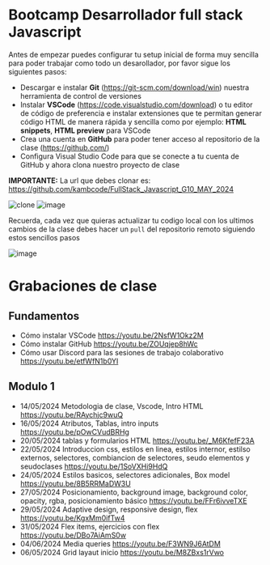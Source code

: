 # Bootcamp Desarrollador full stack Javascript

Antes de empezar puedes configurar tu setup inicial de forma muy sencilla para poder trabajar como todo un desarollador, por favor sigue los siguientes pasos:

- Descargar e instalar **Git** (https://git-scm.com/download/win) nuestra herramienta de control de versiones
- Instalar **VSCode** (https://code.visualstudio.com/download) o tu editor de código de preferencia e instalar extensiones que te permitan generar código HTML de manera rápida y sencilla como por ejemplo: **HTML snippets**, **HTML preview** para VSCode
- Crea una cuenta en **GitHub** para poder tener acceso al repositorio de la clase (https://github.com/)
- Configura Visual Studio Code para que se conecte a tu cuenta de GitHub y ahora clona nuestro proyecto de clase

**IMPORTANTE:** La url que debes clonar es: https://github.com/kambcode/FullStack_Javascript_G10_MAY_2024

![clone](https://github.com/kambcode/FullStack_Javascript_G3_2023_09_04/assets/137812574/b49be206-5c67-40e8-a567-bdd957c549eb)
![image](https://github.com/KamiloMontoya/kambcode_g1/assets/11945476/ca0ce2ad-72ec-431d-b3e1-55b84c64ec13)

Recuerda, cada vez que quieras actualizar tu codigo local con los ultimos cambios de la clase debes hacer un `pull` del repositorio remoto siguiendo estos sencillos pasos

![image](https://github.com/KamiloMontoya/kambcode_g1/assets/11945476/8d8f7da6-aa4c-4d67-9dec-59cd360bda0f)

# Grabaciones de clase

## Fundamentos

- Cómo instalar VSCode https://youtu.be/2NsfW1Okz2M
- Cómo instalar GitHub https://youtu.be/ZOUqjep8hWc
- Cómo usar Discord para las sesiones de trabajo colaborativo https://youtu.be/etfWfN1b0YI

## Modulo 1

- 14/05/2024 Metodologia de clase, Vscode, Intro HTML https://youtu.be/RAychjc9wuQ
- 16/05/2024 Atributos, Tablas, intro inputs https://youtu.be/pOwCVudBRHg
- 20/05/2024 tablas y formularios HTML https://youtu.be/_M6KfefF23A
- 22/05/2024 Introduccion css, estilos en linea, estilos internor, estilso externos, selectores, combiancion de selectores, seudo elementos y seudoclases https://youtu.be/1SoVXHi9HdQ
- 24/05/2024 Estilos basicos, selectores adicionales, Box model https://youtu.be/8B5RRMaDW3U
- 27/05/2024 Posicionamiento, background image, background color, opacity, rgba, posicionamiento básico https://youtu.be/FFr6ivveTXE
- 29/05/2024 Adaptive design, responsive design, flex https://youtu.be/KgxMm0ifTw4
- 31/05/2024 Flex items, ejercicios con flex https://youtu.be/DBo7AiAmS0w
- 04/06/2024 Media queries https://youtu.be/F3WN9J6AtDM
- 06/05/2024 Grid layaut inicio https://youtu.be/M8ZBxs1rVwo
